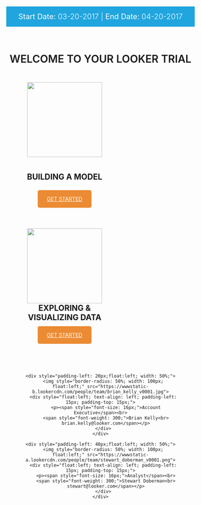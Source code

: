 <div style="width: 100%; text-align: center;">
<div style="background: #8b7da7;">
  <p style="background: #20a5de; font-weight: 300; color: #fff; padding: 15px 0; font-size: 20px;"><span style="font-weight: 400;">Start Date:</span> 03-20-2017 | <span style="font-weight: 400;">End Date:</span> 04-20-2017</p>
</div>
<h1 style="padding: 30px 0 15px; font-weight:500; text-transform: uppercase; margin-bottom: 0; font-weight: 600;">WELCOME TO YOUR LOOKER TRIAL</h1>


<div style="width: 50%; padding: 30px; padding-bottom: 40px; float: left; ">
<img style="height: 200px; padding: 0 0 25px 0;" src="https://wwwstatic.lookercdn.com/docs/docs-home/model_icon_v0001.svg">
<h2 style="text-transform: uppercase; padding-bottom: 20px; padding-top: 15px; margin-top: 0;">BUILDING A MODEL</h2>
<a style="padding: 15px 25px; color: #fff; text-transform: uppercase; background-color: #eb8b33; border-radius: 5px;" href="2_lookml_101.md">GET STARTED</a>
</div>

<div style="width: 50%; padding: 30px; padding-bottom: 40px; float: left;">
<img style="height: 200px;" src="https://wwwstatic.lookercdn.com/docs/docs-home/explore_icon_v0001.svg">
<h2 style="text-transform: uppercase; padding-bottom: 9px; margin-top: 0;">EXPLORING & VISUALIZING DATA</h2>
<a style="padding: 15px 25px; color: #fff; text-transform: uppercase; background-color: #eb8b33; border-radius: 5px;" href="3_explore_data.md">GET STARTED</a>
</div>

<div style="width: 100%; clear: both; float: left; padding-top: 40px; padding-bottom: 40px;">
  <div style="width: 85%; margin: auto;">

    <div style="padding-left: 20px;float:left; width: 50%;">
      <img style="border-radius: 50%; width: 100px; float:left;" src="https://wwwstatic-b.lookercdn.com/people/team/brian_kelly_v0001.jpg">
      <div style="float:left; text-align: left; padding-left: 15px; padding-top: 15px;">
        <p><span style="font-size: 16px;">Account Executive</span><br>
        <span style="font-weight: 300;">Brian Kelly<br>
        brian.kelly@looker.com</span></p>
      </div>
    </div>

    <div style="padding-left: 40px;float:left; width: 50%;">
      <img style="border-radius: 50%; width: 100px; float:left;" src="https://wwwstatic-a.lookercdn.com/people/team/stewart_doberman_v0001.png">
      <div style="float:left; text-align: left; padding-left: 15px; padding-top: 15px;">
        <p><span style="font-size: 16px;">Analyst</span><br>
        <span style="font-weight: 300;">Stewart Doberman<br>
        stewart@looker.com</span></p>
      </div>
    </div>

  </div>
</div>

</div>
